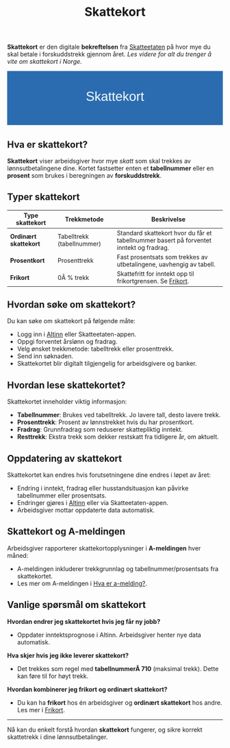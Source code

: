 ﻿---
title: "Skattekort"
meta_title: "Skattekort"
meta_description: '**Skattekort** er den digitale **bekreftelsen** fra [Skatteetaten](/blogs/regnskap/hva-er-altinn "Altinn - Digital Kommunikasjon med Offentlige Myndigheter") pÃ...'
slug: skattekort
type: blog
layout: pages/single
---

**Skattekort** er den digitale **bekreftelsen** fra [Skatteetaten](/blogs/regnskap/hva-er-altinn "Altinn - Digital Kommunikasjon med Offentlige Myndigheter") på hvor mye du skal betale i forskuddstrekk gjennom året. *Les videre for alt du trenger å vite om skattekort i Norge.*

![Skattekort](skattekort-image.svg)

## Hva er skattekort?

**Skattekort** viser arbeidsgiver hvor mye *skatt* som skal trekkes av lønnsutbetalingene dine. Kortet fastsetter enten et **tabellnummer** eller en **prosent** som brukes i beregningen av **forskuddstrekk**.

## Typer skattekort

| Type skattekort         | Trekkmetode                         | Beskrivelse                                                                                                |
|-------------------------|-------------------------------------|-------------------------------------------------------------------------------------------------------------|
| **Ordinært skattekort** | Tabelltrekk (tabellnummer)          | Standard skattekort hvor du får et tabellnummer basert på forventet inntekt og fradrag.                       |
| **Prosentkort**         | Prosenttrekk                        | Fast prosentsats som trekkes av utbetalingene, uavhengig av tabell.                                          |
| **Frikort**             | 0Â % trekk                           | Skattefritt for inntekt opp til frikortgrensen. Se [Frikort](/blogs/regnskap/frikort "Frikort - Skattefri Inntekt for Lavinntektsgrupper"). |

## Hvordan søke om skattekort?

Du kan søke om skattekort på følgende måte:

* Logg inn i [Altinn](/blogs/regnskap/hva-er-altinn "Altinn - Digital Kommunikasjon med Offentlige Myndigheter") eller Skatteetaten-appen.
* Oppgi forventet årslønn og fradrag.
* Velg ønsket trekkmetode: tabelltrekk eller prosenttrekk.
* Send inn søknaden.
* Skattekortet blir digitalt tilgjengelig for arbeidsgivere og banker.

## Hvordan lese skattekortet?

Skattekortet inneholder viktig informasjon:

* **Tabellnummer**: Brukes ved tabelltrekk. Jo lavere tall, desto lavere trekk.
* **Prosenttrekk**: Prosent av lønnstrekket hvis du har prosentkort.
* **Fradrag**: Grunnfradrag som reduserer skattepliktig inntekt.
* **Resttrekk**: Ekstra trekk som dekker restskatt fra tidligere år, om aktuelt.

## Oppdatering av skattekort

Skattekortet kan endres hvis forutsetningene dine endres i løpet av året:

* Endring i inntekt, fradrag eller husstandsituasjon kan påvirke tabellnummer eller prosentsats.
* Endringer gjøres i [Altinn](/blogs/regnskap/hva-er-altinn "Altinn - Digital Kommunikasjon med Offentlige Myndigheter") eller via Skatteetaten-appen.
* Arbeidsgiver mottar oppdaterte data automatisk.

## Skattekort og A-meldingen

Arbeidsgiver rapporterer skattekortopplysninger i **A-meldingen** hver måned:

* A-meldingen inkluderer trekkgrunnlag og tabellnummer/prosentsats fra skattekortet.
* Les mer om A-meldingen i [Hva er a-melding?](/blogs/regnskap/hva-er-a-melding "Hva er a-melding? En komplett guide").

## Vanlige spørsmål om skattekort

**Hvordan endrer jeg skattekortet hvis jeg får ny jobb?**

* Oppdater inntektsprognose i Altinn. Arbeidsgiver henter nye data automatisk.

**Hva skjer hvis jeg ikke leverer skattekort?**

* Det trekkes som regel med **tabellnummerÂ 710** (maksimal trekk). Dette kan føre til for høyt trekk.

**Hvordan kombinerer jeg frikort og ordinært skattekort?**

* Du kan ha **frikort** hos én arbeidsgiver og **ordinært skattekort** hos andre. Les mer i [Frikort](/blogs/regnskap/frikort "Frikort - Skattefri Inntekt for Lavinntektsgrupper").

---

Nå kan du enkelt forstå hvordan **skattekort** fungerer, og sikre korrekt skattetrekk i dine lønnsutbetalinger.










